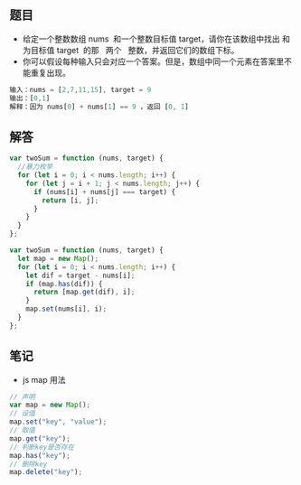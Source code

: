 ## 题目

- 给定一个整数数组 nums  和一个整数目标值 target，请你在该数组中找出 和为目标值 target  的那   两个   整数，并返回它们的数组下标。
- 你可以假设每种输入只会对应一个答案。但是，数组中同一个元素在答案里不能重复出现。

```js
输入：nums = [2,7,11,15], target = 9
输出：[0,1]
解释：因为 nums[0] + nums[1] == 9 ，返回 [0, 1]
```

## 解答

```js
var twoSum = function (nums, target) {
  //暴力枚举
  for (let i = 0; i < nums.length; i++) {
    for (let j = i + 1; j < nums.length; j++) {
      if (nums[i] + nums[j] === target) {
        return [i, j];
      }
    }
  }
};
```

```js
var twoSum = function (nums, target) {
  let map = new Map();
  for (let i = 0; i < nums.length; i++) {
    let dif = target - nums[i];
    if (map.has(dif)) {
      return [map.get(dif), i];
    }
    map.set(nums[i], i);
  }
};
```

## 笔记

- js map 用法

```js
// 声明
var map = new Map();
// 设值
map.set("key", "value");
// 取值
map.get("key");
// 判断key是否存在
map.has("key");
// 删除key
map.delete("key");
```
